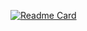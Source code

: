 [![Readme Card](https://github-readme-stats.vercel.app/api/pin/?username=sntgl&repo=github-readme-stats)](https://github.com/anuraghazra/github-readme-stats)
